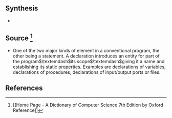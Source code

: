 ## Synthesis
- 
## Source [^1]
- One of the two major kinds of element in a conventional program, the other being a statement. A declaration introduces an entity for part of the program$\textemdash$its scope$\textemdash$giving it a name and establishing its static properties. Examples are declarations of variables, declarations of procedures, declarations of input/output ports or files.
## References

[^1]: [[Home Page - A Dictionary of Computer Science 7th Edition by Oxford Reference]]